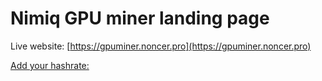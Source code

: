# Nimiq GPU miner landing page 

Live website: [https://gpuminer.noncer.pro](https://gpuminer.noncer.pro)

[Add your hashrate:](https://github.com/NoncerPro/nimiq-miner-website/tree/master/benchmarks)

